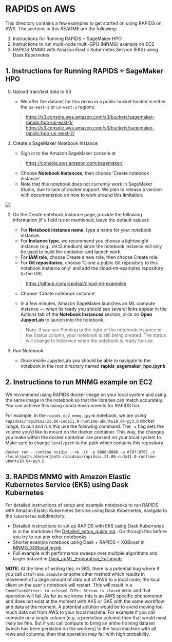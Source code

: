 # RAPIDS on AWS 
This directory contains a few examples to get started on using RAPIDS on AWS. The sections in this README are the following:

1. Instructions for Running RAPIDS + SageMaker HPO
2. Instructions to run multi-node multi-GPU (MNMG) example on EC2
3. RAPIDS MNMG with Amazon Elastic Kubernetes Service (EKS) using Dask Kubernetes

## 1. Instructions for Running RAPIDS + SageMaker HPO 

0. Upload train/test data to S3 

   - We offer the dataset for this demo in a public bucket hosted in either the `us-east-1` or `us-west-2` regions:
   > https://s3.console.aws.amazon.com/s3/buckets/sagemaker-rapids-hpo-us-east-1/   
   > https://s3.console.aws.amazon.com/s3/buckets/sagemaker-rapids-hpo-us-west-2/
   
   
1. Create a SageMaker Notebook Instance

   - Sign in to the Amazon SageMaker console at 
   > https://console.aws.amazon.com/sagemaker/
   
   - Choose **Notebook Instances**, then choose 'Create notebook instance'.
   - Note that this notebook does not currently work in SageMaker Studio, due to lack of docker support. We plan to release a version with documentation on how to work around this limitation.
   
<img src='img/sagemaker_notebook_instance.png'>

2. On the Create notebook instance page, provide the following information (if a field is not mentioned, leave the default values):
   - For **Notebook instance name**, type a name for your notebook instance.
   - For **Instance type**, we recommend you choose a lightweight instance (e.g., ml.t2.medium) since the notebook instance will only be used to build the container and launch work.
   - For **IAM role**, choose Create a new role, then choose Create role.
   - For **Git repositories**, choose 'Clone a public Git repository to this notebook instance only' and add the cloud-ml-examples repository to the URL
   > https://github.com/rapidsai/cloud-ml-examples 
   - Choose 'Create notebook instance'. 
   
   - In a few minutes, Amazon SageMaker launches an ML compute instance — when its ready you should see several links appear in the Actions tab of the **Notebook Instances** section, click on **Open JupyerLab** to launch into the notebook.   
   > Note: If you see Pending to the right of the notebook instance in the Status column, your notebook is still being created. The status will change to InService when the notebook is ready for use.

3. Run Notebook
   - Once inside JupyterLab you should be able to navigate to the notebook in the root directory named **rapids_sagemaker_hpo.ipynb**

## 2. Instructions to run MNMG example on EC2

We recommend using RAPIDS docker image on your local system and using the same image in the notebook so that the libraries can match accurately. You can achieve this using conda environments for RAPIDS too.

For example, in the `rapids_ec2_mnmg.ipynb` notebook, we are using `rapidsai/rapidsai:21.06-cuda11.0-runtime-ubuntu18.04-py3.8` docker image, to pull and run this use the following command. The `-v` flag sets the volume you'd like to mount on the docker container. This way, the changes you make within the docker container are present on your local system to. Make sure to change `local/path` to the path which contains this repository.

`docker run --runtime nvidia --rm -it -p 8888:8888 -p 8787:8787 -v /local/path:/docker/path rapidsai/rapidsai:21.06-cuda11.0-runtime-ubuntu18.04-py3.8`

## 3. RAPIDS MNMG with Amazon Elastic Kubernetes Service (EKS) using Dask Kubernetes

For detailed instructions of setup and example notebooks to run RAPIDS with Amazon Elastic Kubernetes Service using Dask Kubernetes, navigate to the `kubernetes` subdirectory.

- Detailed instructions to set up RAPIDS with EKS using Dask Kubernetes is in the markdown file [Detailed_setup_guide.md](./kubernetes/Detailed_setup_guide.md) . Go through this before you try to run any other notebooks.
- Shorter example notebook using Dask + RAPIDS + XGBoost in [MNMG_XGBoost.ipynb](./kubernetes/MNMG_XGBoost.ipynb)
- Full example with performance sweeps over multiple algorithms and larger dataset in [Dask_cuML_Exploration_Full.ipynb](./kubernetes/Dask_cuML_Exploration_Full.ipynb)

**NOTE:** At the time of writing this, in EKS, there is a potential bug where if you call `dataframe.compute` or some other method which results in movement of a large amount of data out of AWS to a local node, the local client on the user's notebook will restart. This will result in a `CommClosedError: in <closed TCP>: Stream is closed` error and that operation will fail. As far as we know, this is an AWS specific phenomenon and does not exist at the moment with AKS or GKE with the same workflow and data at the moment. A potential solution would be to avoid moving too much data out from AWS to your local machine. For example if you call compute on a single column (e.g. a prediction column) then that would most likely be fine. But if you call compute to bring an entire training dataset (which has been persisted on the workers) to the local machine with all rows and columns, then that operation may fail with high probability.

